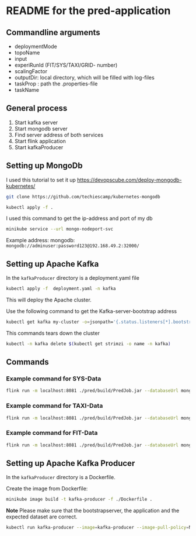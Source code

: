 # README for  the pred-application

## Commandline arguments

* deploymentMode
* topoName
* input
* experiRunId (FIT/SYS/TAXI/GRID- number)
* scalingFactor
* outputDir: local directory, which will be filled with log-files
* taskProp : path the .properties-file 
* taskName 



## General process

1. Start kafka server
2. Start mongodb server
3. Find server address of both services
4. Start flink application
5. Start kafkaProducer


## Setting up MongoDb

I used this tutorial to set it up https://devopscube.com/deploy-mongodb-kubernetes/

```bash
git clone https://github.com/techiescamp/kubernetes-mongodb
````

```bash
kubectl apply -f .
```

I used this command to get the ip-address and port of my db
````bash
minikube service --url mongo-nodeport-svc
````

Example address: mongodb:
`mongodb://adminuser:password123@192.168.49.2:32000/`



## Setting up Apache Kafka
In the `kafkaProducer` directory is a deployment.yaml file
```bash
kubectl apply -f  deployment.yaml -n kafka 
```
This will deploy the Apache cluster.


Use the following command to get the Kafka-server-bootstrap address
```bash
kubectl get kafka my-cluster -o=jsonpath='{.status.listeners[*].bootstrapServers}{"\n"}' -n kafka
```

This commands tears down the cluster

```bash
kubectl -n kafka delete $(kubectl get strimzi -o name -n kafka)
```

## Commands

### Example command for SYS-Data
```bash
flink run -m localhost:8081 ./pred/build/PredJob.jar --databaseUrl mongodb://adminuser:password123@x:32000/ --topoName IdentityTopology --experiRunId SYS-210  --taskName bench  --bootstrap x.x --topic test-1
```

### Example command for TAXI-Data
```bash
flink run -m localhost:8081 ./pred/build/PredJob.jar --databaseUrl mongodb://adminuser:password123@x:32000/ --topoName IdentityTopology --experiRunId TAXI-210  --taskName bench  --bootstrap x.x --topic test-1
```

### Example command for FIT-Data
```bash
flink run -m localhost:8081 ./pred/build/PredJob.jar --databaseUrl mongodb://adminuser:password123@x:32000/ --topoName IdentityTopology --experiRunId FIT-210  --taskName bench  --bootstrap x.x --topic test-1
```


## Setting up Apache Kafka Producer
In the `kafkaProducer` directory is a Dockerfile.

Create the image from Dockerfile:

```bash
minikube image build -t kafka-producer -f ./Dockerfile .
```

**Note**
Please make sure that the bootstrapserver, the application and the expected dataset are correct. 
```bash
kubectl run kafka-producer --image=kafka-producer --image-pull-policy=Never --restart=Never --env="BOOTSTRAP_SERVER=192.168.49.2:31316" --env="APPLICATION=pred" --env="DATASET=SYS" --env="SCALING=0.001" --env="TOPIC=test-1" 
```


<!--
```bash
flink run -m localhost:8081 ./pred/build/PredJob.jar --deploymentMode L --topoName IdentityTopology --input ./pred/src/main/resources/datasets/SYS_sample_data_senml.csv --experiRunId SYS-210 --scalingFactor 0.01 --outputDir /home/jona/Documents/Bachelor_thesis/logs --taskProp ./pred/src/main/resources/configs/all_tasks.properties --taskName bench
```

### Example command for TAXI-Data
```bash
flink run -m localhost:8081 ./pred/build/PredJob.jar --deploymentMode L --topoName IdentityTopology --input ./pred/src/main/resources/datasets/TAXI_sample_data_senml.csv --experiRunId TAXI-210 --scalingFactor 0.001 --outputDir /home/jona/Documents/Bachelor_thesis/logs --taskProp ./pred/src/main/resources/configs/all_tasks.properties --taskName bench
```


```bash
flink run -m localhost:8081 ./pred/build/PredJob.jar --deploymentMode L --topoName IdentityTopology --input /home/jona/Documents/Bachelor_thesis/Datasets/output_TAXI_small.csv --experiRunId TAXI-210 --scalingFactor 0.001 --outputDir /home/jona/Documents/Bachelor_thesis/logs --taskProp ./pred/src/main/resources/configs/all_tasks.properties --taskName bench
```



Command for my local cluster
/opt/flink/flink-1.18.1/bin/flink run -m localhost:8081 ./pred/build/PredJob.jar --deploymentMode L --topoName IdentityTopology --input /home/jona/Documents/Bachelor_thesis/Datasets/output_TAXI_small.csv --experiRunId TAXI-210 --scalingFactor 0.001 --outputDir /home/jona/Documents/Bachelor_thesis/logs --taskProp ./pred/src/main/resources/configs/all_tasks_local.properties --taskName bench


### Example command for FIT-Data
```bash
flink run -m localhost:8081 ./pred/build/PredJob.jar --deploymentMode L --topoName IdentityTopology --input ./pred/src/main/resources/datasets/FIT_sample_data_senml.csv --experiRunId FIT-210 --scalingFactor 0.001 --outputDir /home/jona/Documents/Bachelor_thesis/logs --taskProp ./pred/src/main/resources/configs/all_tasks.properties --taskName bench
```


```bash
flink run -m localhost:8081 ./pred/build/PredJob.jar --deploymentMode L --topoName IdentityTopology --input /home/jona/Documents/Bachelor_thesis/Datasets/output_FIT.csv --experiRunId FIT-210 --scalingFactor 0.001 --outputDir /home/jona/Documents/Bachelor_thesis/logs --taskProp ./pred/src/main/resources/configs/all_tasks.properties --taskName bench
```
-->
